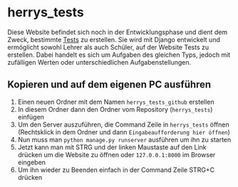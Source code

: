 # herrys_tests
Diese Website befindet sich noch in der Entwicklungsphase und dient dem Zweck, bestimmte [Tests](https://github.com/HerrjeAlf/Schule) zu erstellen. Sie wird mit Django entwickelt und ermöglicht sowohl Lehrer als auch Schüler, auf der Website Tests zu erstellen. Dabei handelt es sich um Aufgaben des gleichen Typs, jedoch mit zufälligen Werten oder unterschiedlichen Aufgabenstellungen.

## Kopieren und auf dem eigenen PC ausführen
1. Einen neuen Ordner mit dem Namen `herrys_tests_github` erstellen
2. In diesem Ordner dann den Ordner vom Repository (`herrys_tests`) einfügen
3. Um den Server auszuführen, die Command Zeile in `herrys_tests` öffnen (Rechtsklick in dem Ordner und dann `Eingabeaufforderung hier öffnen`)
4. Nun muss man `python manage.py runserver` ausführen um ihn zu starten
5. Jetzt kann man mit STRG und der linken Maustaste auf den Link drücken um die Website zu öffnen oder `127.0.0.1:8000` im Browser eingeben
6. Um ihn wieder zu Beenden einfach in der Command Zeile STRG+C drücken
